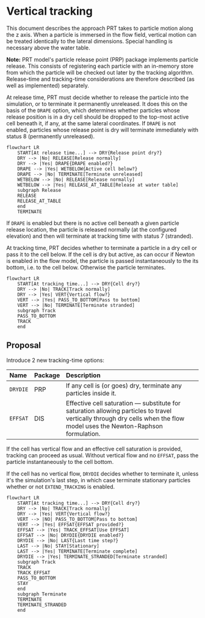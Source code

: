# Vertical tracking

This document describes the approach PRT takes to particle motion along the z axis. When a particle is immersed in the flow field, vertical motion can be treated identically to the lateral dimensions. Special handling is necessary above the water table.

**Note:** PRT model's particle release point (PRP) package implements particle release. This consists of registering each particle with an in-memory store from which the particle will be checked out later by the tracking algorithm. Release-time and tracking-time considerations are therefore described (as well as implemented) separately.

At release time, PRT must decide whether to release the particle into the simulation, or to terminate it permanently unreleased. It does this on the basis of the `DRAPE` option, which determines whether particles whose release position is in a dry cell should be dropped to the top-most active cell beneath it, if any, at the same lateral coordinates. If `DRAPE` is not enabled, particles whose release point is dry will terminate immediately with status 8 (permanently unreleased).

```mermaid
flowchart LR
    START[At release time...] --> DRY{Release point dry?}
    DRY --> |No| RELEASE[Release normally]
    DRY --> |Yes| DRAPE{DRAPE enabled?}
    DRAPE --> |Yes| WETBELOW{Active cell below?}
    DRAPE --> |No| TERMINATE[Terminate unreleased]
    WETBELOW --> |No| RELEASE[Release normally]
    WETBELOW --> |Yes| RELEASE_AT_TABLE[Release at water table]
    subgraph Release
    RELEASE
    RELEASE_AT_TABLE
    end
    TERMINATE
```

If `DRAPE` is enabled but there is no active cell beneath a given particle release location, the particle is released normally (at the configured elevation) and then will terminate at tracking time with status 7 (stranded).

At tracking time, PRT decides whether to terminate a particle in a dry cell or pass it to the cell below. If the cell is dry but active, as can occur if Newton is enabled in the flow model, the particle is passed instantaneously to the its bottom, i.e. to the cell below. Otherwise the particle terminates.

```mermaid
flowchart LR
    START[At tracking time...] --> DRY{Cell dry?}
    DRY --> |No| TRACK[Track normally]
    DRY --> |Yes| VERT{Vertical flow?}
    VERT --> |Yes| PASS_TO_BOTTOM[Pass to bottom]
    VERT --> |No| TERMINATE[Terminate stranded]
    subgraph Track
    PASS_TO_BOTTOM
    TRACK
    end
```

## Proposal

Introduce 2 new tracking-time options:

|Name|Package|Description
|:--|:--|:--|
| `DRYDIE` | PRP | If any cell is (or goes) dry, terminate any particles inside it.
| `EFFSAT` | DIS | Effective cell saturation &mdash; substitute for saturation allowing particles to travel vertically through dry cells when the flow model uses the Newton-Raphson formulation.

If the cell has vertical flow and an effective cell saturation is provided, tracking can proceed as usual. Without vertical flow and no `EFFSAT`, pass the particle instantaneously to the cell bottom.

If the cell has no vertical flow, `DRYDIE` decides whether to terminate it, unless it's the simulation's last step, in which case terminate stationary particles whether or not `EXTEND_TRACKING` is enabled.

```mermaid
flowchart LR
    START[At tracking time...] --> DRY{Cell dry?}
    DRY --> |No| TRACK[Track normally]
    DRY --> |Yes| VERT{Vertical flow?}
    VERT --> |NO| PASS_TO_BOTTOM[Pass to bottom]
    VERT --> |Yes| EFFSAT{EFFSAT provided?}
    EFFSAT --> |Yes| TRACK_EFFSAT[Use EFFSAT]
    EFFSAT --> |No| DRYDIE{DRYDIE enabled?}
    DRYDIE --> |No| LAST{Last time step?}
    LAST --> |No| STAY[Stationary]
    LAST --> |Yes| TERMINATE[Terminate complete]
    DRYDIE --> |Yes| TERMINATE_STRANDED[Terminate stranded]
    subgraph Track
    TRACK
    TRACK_EFFSAT
    PASS_TO_BOTTOM
    STAY
    end
    subgraph Terminate
    TERMINATE
    TERMINATE_STRANDED
    end
```